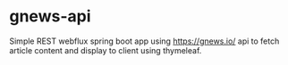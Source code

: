 # gnews-api

Simple REST webflux spring boot app using https://gnews.io/ api to fetch article content and display to client using thymeleaf.

